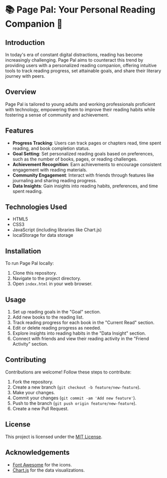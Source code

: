 # 📚 Page Pal: Your Personal Reading Companion 📖

## Introduction

In today's era of constant digital distractions, reading has become increasingly challenging. Page Pal aims to counteract this trend by providing users with a personalized reading companion, offering intuitive tools to track reading progress, set attainable goals, and share their literary journey with peers.

## Overview

Page Pal is tailored to young adults and working professionals proficient with technology, empowering them to improve their reading habits while fostering a sense of community and achievement.

## Features

- **Progress Tracking**: Users can track pages or chapters read, time spent reading, and book completion status.
- **Goal Setting**: Set personalized reading goals based on preferences, such as the number of books, pages, or reading challenges.
- **Achievement Recognition**: Earn achievements to encourage consistent engagement with reading materials.
- **Community Engagement**: Interact with friends through features like journaling and sharing reading progress.
- **Data Insights**: Gain insights into reading habits, preferences, and time spent reading.

## Technologies Used

- HTML5
- CSS3
- JavaScript (including libraries like Chart.js)
- localStorage for data storage

## Installation

To run Page Pal locally:

1. Clone this repository.
2. Navigate to the project directory.
3. Open `index.html` in your web browser.

## Usage

1. Set up reading goals in the "Goal" section.
2. Add new books to the reading list.
3. Track reading progress for each book in the "Current Read" section.
4. Edit or delete reading progress as needed.
5. Explore insights into reading habits in the "Data Insight" section.
6. Connect with friends and view their reading activity in the "Friend Activity" section.

## Contributing

Contributions are welcome! Follow these steps to contribute:

1. Fork the repository.
2. Create a new branch (`git checkout -b feature/new-feature`).
3. Make your changes.
4. Commit your changes (`git commit -am 'Add new feature'`).
5. Push to the branch (`git push origin feature/new-feature`).
6. Create a new Pull Request.

## License

This project is licensed under the [MIT License](LICENSE).

## Acknowledgements

- [Font Awesome](https://fontawesome.com/) for the icons.
- [Chart.js](https://www.chartjs.org/) for the data visualizations.
